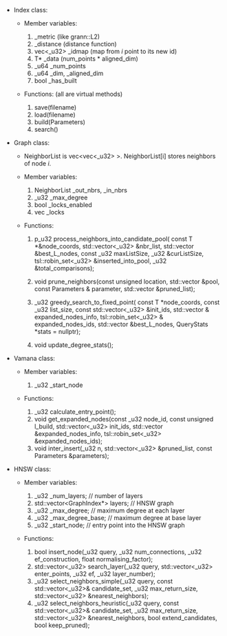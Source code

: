 - Index class:
    - Member variables:
        1. _metric (like grann::L2)
        2. _distance (distance function)
        3. vec<_u32> _idmap (map from $i$ point to its new id)
        4. T* _data (num_points * aligned_dim)
        5. _u64 _num_points
        6. _u64 _dim, _aligned_dim
        7. bool _has_built

    - Functions: (all are virtual methods)
        1. save(filename)
        2. load(filename)
        3. build(Parameters)
        4. search()

- Graph class:
    - NeighborList is vec<vec<_u32> >. NeighborList[i] stores neighbors of node $i$.

    - Member variables:
        1. NeighborList _out_nbrs, _in_nbrs
        2. _u32 _max_degree
        3. bool _locks_enabled
        4. vec<mutex> _locks

    - Functions:
        1.  p_u32 process_neighbors_into_candidate_pool(
        const T *&node_coords, std::vector<_u32> &nbr_list,
        std::vector<Neighbor> &best_L_nodes, const _u32 maxListSize,
        _u32 &curListSize, tsl::robin_set<_u32> &inserted_into_pool,
        _u32 &total_comparisons);

        2. void prune_neighbors(const unsigned location, std::vector<Neighbor> &pool,
                         const Parameters &     parameter,
                         std::vector<unsigned> &pruned_list);

        3. _u32 greedy_search_to_fixed_point(
        const T *node_coords, const _u32 list_size,
        const std::vector<_u32> &init_ids,
        std::vector<Neighbor> &  expanded_nodes_info,
        tsl::robin_set<_u32> &   expanded_nodes_ids,
        std::vector<Neighbor> &best_L_nodes, QueryStats *stats = nullptr);

        4. void update_degree_stats();

- Vamana class:
    - Member variables:
        1. _u32 _start_node
    
    - Functions:
        1. _u32 calculate_entry_point();
        2. void get_expanded_nodes(const _u32 node_id, const unsigned l_build,
                              std::vector<_u32>     init_ids,
                              std::vector<Neighbor> &expanded_nodes_info,
                              tsl::robin_set<_u32>  &expanded_nodes_ids);
        3. void inter_insert(_u32 n, std::vector<_u32> &pruned_list,
                        const Parameters &parameters);

- HNSW class:   
    - Member variables:
        1. _u32 _num_layers;                   // number of layers
        2. std::vector<GraphIndex*> layers;    // HNSW graph
        3. _u32 _max_degree;                   // maximum degree at each layer
        4. _u32 _max_degree_base;              // maximum degree at base layer
        5. _u32 _start_node;                   // entry point into the HNSW graph

    -  Functions: 
        1. bool insert_node(_u32 query, _u32 num_connections, _u32 ef_construction, float normalising_factor);
        2. std::vector<_u32> search_layer(_u32 query, std::vector<_u32> enter_points, _u32 ef, _u32 layer_number);
        3. _u32 select_neighbors_simple(_u32 query, const std::vector<_u32>& candidate_set, _u32 max_return_size, std::vector<_u32> &nearest_neighbors);
        4. _u32 select_neighbors_heuristic(_u32 query, const std::vector<_u32>& candidate_set, _u32 max_return_size, std::vector<_u32> &nearest_neighbors, bool extend_candidates, bool keep_pruned);